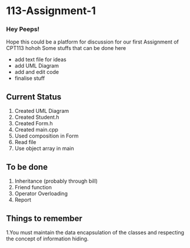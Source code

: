 # 113-Assignment-1

### Hey Peeps!
Hope this could be a platform for discussion for our first Assignment of CPT113 hohoh
Some stuffs that can be done here

<ul>
  <li>add text file for ideas</li>
  <li>add UML Diagram</li>
  <li>add and edit code</li>
  <li>finalise stuff</li>
</ul>


## Current Status
1. Created UML Diagram
2. Created Student.h
3. Created Form.h
4. Created main.cpp
5. Used composition in Form
6. Read file
7. Use object array in main

## To be done
1. Inheritance (probably through bill)
2. Friend function
3. Operator Overloading
4. Report

## Things to remember
1.You must maintain the data encapsulation of the classes and respecting the concept of 
information hiding.
